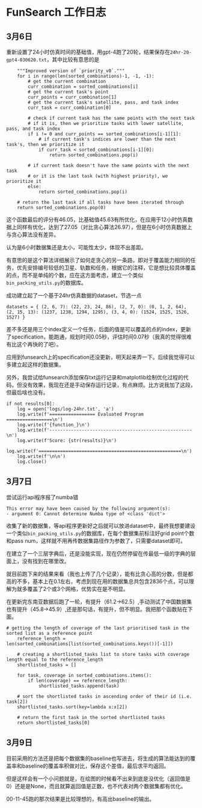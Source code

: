 # FunSearch 工作日志

## 3月6日

重新设置了24小时仿真时间的基础值，用gpt-4跑了20轮，结果保存在`24hr-20-gpt4-030620.txt`，其中比较有意思的是

```
    """Improved version of `priority_v0`."""
    for i in range(len(sorted_combinations)-1, -1, -1):
        # get the current combination
        curr_combination = sorted_combinations[i]
        # get the current task's point
        curr_points = curr_combination[1]
        # get the current task's satellite, pass, and task index
        curr_task = curr_combination[0]

        # check if current task has the same points with the next task
        # if it is, then we prioritize tasks with lower satellite, pass, and task index
        if i != 0 and curr_points == sorted_combinations[i-1][1]:
            # if current task's indices are lower than the next task's, then we prioritize it
            if curr_task < sorted_combinations[i-1][0]:
                return sorted_combinations.pop(i)

        # if current task doesn't have the same points with the next task
        # or it is the last task (with highest priority), we prioritize it
        else:
            return sorted_combinations.pop(i)

    # return the last task if all tasks have been iterated through
    return sorted_combinations.pop(0)
```

这个函数最后的评分有46.05，比基础值45.63有所优化，在应用于12小时仿真数据上同样有优化，达到了27.05（对比贪心算法26.97），但是在6小时仿真数据上与贪心算法没有差异。

认为是6小时数据集还是太小，可能性太少，体现不出差距。

有意思的是这个算法详细展示了如何走贪心的另一条路，即对于覆盖能力相同的任务，优先安排编号较低的卫星、轨数和任务，根据它的注释，它是想比较具体覆盖的点，而不是单纯的个数，应在这方面考虑，建立一个类似`bin_packing_utils.py`的数据库。

成功建立起了一个基于24hr仿真数据的dataset，节选一点

`
datasets = {
    (2, 6, 7): (22, 23, 24, 86),
    (2, 7, 0): (0, 1, 2, 64),
    (2, 15, 13): (1237, 1238, 1294, 1295),
    (3, 4, 0): (1524, 1525, 1526, 1527)
}
`

差不多还是用三个index定义一个任务，后面的值是可以覆盖的点的index，更新了specification，能跑通，规划时间0.05秒，评估时间0.07秒（我真的觉得很难有比这个再快的了吧）。

应用到funsearch上的specification还没更新，明天起来弄一下。后续我觉得可以多建立起这样的数据集。

另外，我尝试给funsearch添加保存txt运行记录和matplotlib绘制优化过程的代码，但没有效果，我现在还是手动保存运行记录，有点麻烦。比方说我加了这段，但最后啥也没有。

```
if not results[0]:
    log = open('logs/log-24hr.txt', 'a')
    log.write(f'================= Evaluated Program =================\n')
    log.write(f'{function_}\n')
    log.write(f'-----------------------------------------------------\n')
    log.write(f'Score: {str(results)}\n')
    log.write(f'=====================================================\n')
    log.write(f'\n\n')
    log.close()
```

## 3月7日

尝试运行api程序报了numba错

```
This error may have been caused by the following argument(s):
- argument 0: Cannot determine Numba type of <class 'dict'>
```

收集了新的数据集，等api程序更新好之后就可以放进dataset中，最终我想要建设一个类似`bin_packing_utils.py`的数据库，在每个数据集前标注好grid point个数和pass num，这样就不用再传数据集路径作为参数了，只需要dataset即可。

在建立了一个三层字典后，还是没能实现，现在仍然停留在传最低一级的字典的层面上，没有找到在哪里改。

就目前跑下来的结果来看（我也上传了几个记录），能有比贪心高的分数，但是都高的不多，基本上在0.1左右，考虑到现在用的数据集总共包含2836个点，可以理解为就多覆盖了2个或3个网格，优势实在是不明显。

在更新完东南亚数据后跑了一轮，有提升（61.2->62.5）,手动测试了中国数据集也有提升（45.8->45.9）,还是那句话，有提升，但不明显。我把那个函数贴在下面。
```angular2html
# getting the length of coverage of the last prioritised task in the sorted list as a reference point
    reference_length = len(sorted_combinations[list(sorted_combinations.keys())[-1]])

    # creating a shortlisted_tasks list to store tasks with coverage length equal to the reference_length
    shortlisted_tasks = []

    for task, coverage in sorted_combinations.items():
        if len(coverage) == reference_length:
            shortlisted_tasks.append(task)

    # sort the shortlisted tasks in ascending order of their id (i.e. task[2])
    shortlisted_tasks.sort(key=lambda x:x[2])

    # return the first task in the sorted shortlisted tasks
    return shortlisted_tasks[0]
```

## 3月9日

目前采用的方法还是把每个数据集的baseline也写进去，将生成的算法能达到的覆盖率和baseline的覆盖率积做对比，保存这个差值，最后求平均返回。

但是这样会有一个小问题就是，在绘图的时候看不出来到底是没优化（返回值是0）还是是None，而且就算返回值是正数，也不代表对两个数据集都有优化。

00-11-45跑的那次结果是比较理想的，有高出baseline的输出。